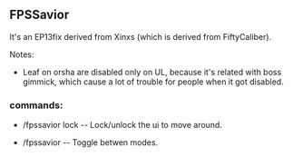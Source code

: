 ## FPSSavior
It's an EP13fix derived from Xinxs (which is derived from FiftyCaliber).

Notes:
- Leaf on orsha are disabled only on UL, because it's related with boss gimmick, which cause a lot of trouble for people when it got disabled.

### commands:
- /fpssavior lock
-- Lock/unlock the ui to move around.

- /fpssavior
-- Toggle betwen modes.
